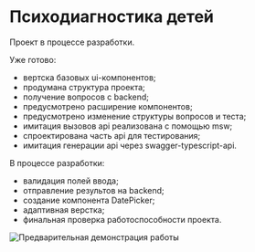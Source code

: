 # Психодиагностика детей

Проект в процессе разработки. 

Уже готово:
* вертска базовых ui-компонентов;
* продумана структура проекта;
* получение вопросов с backend;
* предусмотрено расширение компонентов;
* предусмотрено изменение структуры вопросов и теста;
* имитация вызовов api реализована с помощью msw;
* спроектирована часть api для тестирования;
* имитация генерации api через swagger-typescript-api.

В процессе разработки:
* валидация полей ввода;
* отправление результов на backend;
* создание компонента DatePicker;
* адаптивная верстка;
* финальная проверка работоспособности проекта.

![Предварительная демонстрация работы](https://github.com/user-attachments/assets/fe3934ad-103b-4d63-9837-9ea3dd11f8e6)


